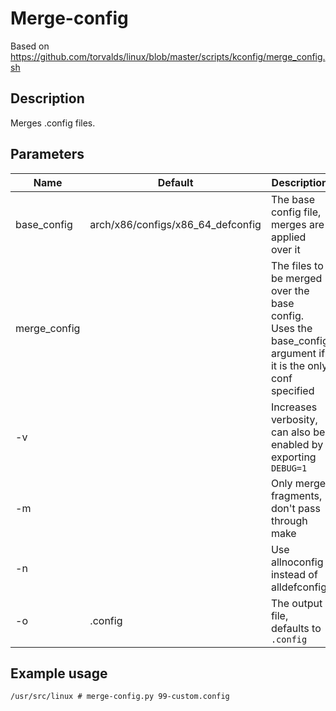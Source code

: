 # Merge-config

Based on https://github.com/torvalds/linux/blob/master/scripts/kconfig/merge_config.sh

## Description

Merges .config files.  


## Parameters

| Name	        | Default			                | Description												                                                    |
| ------------- | --------------------------------- | ------------------------------------------------------------------------------------------------------------- |
| base_config	| arch/x86/configs/x86_64_defconfig | The base config file, merges are applied over it								                                |
| merge_config	|				                    | The files to be merged over the base config.  Uses the base_config argument if it is the only conf specified  |
| -v		    |				                    | Increases verbosity, can also be enabled by exporting `DEBUG=1`						                        |
| -m		    | 				                    | Only merge fragments, don't pass through make								                                    |
| -n            |                                   | Use allnoconfig instead of alldefconfig                                                                       |
| -o		    | .config			                | The output file, defaults to `.config`									                                    |

## Example usage

` /usr/src/linux # merge-config.py 99-custom.config `

